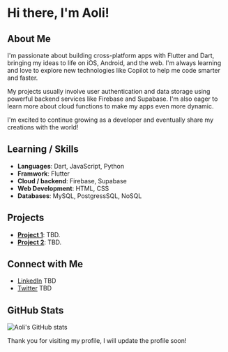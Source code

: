 # Hi there, I'm Aoli!

## About Me
I'm passionate about building cross-platform apps with Flutter and Dart, bringing my ideas to life on iOS, Android, and the web. I'm always learning and love to explore new technologies like Copilot to help me code smarter and faster.

My projects usually involve user authentication and data storage using powerful backend services like Firebase and Supabase. I'm also eager to learn more about cloud functions to make my apps even more dynamic.

I'm excited to continue growing as a developer and eventually share my creations with the world!

## Learning / Skills
- **Languages**: Dart, JavaScript, Python
- **Framwork**: Flutter
- **Cloud / backend**: Firebase, Supabase
- **Web Development**: HTML, CSS
- **Databases**: MySQL, PostgressSQL, NoSQL

## Projects
- **[Project 1](https://github.com/Aoli/project1)**: TBD.
- **[Project 2](https://github.com/Aoli/project2)**: TBD.

## Connect with Me
- [LinkedIn](https://www.linkedin.com/) TBD
- [Twitter](https://twitter.com/aoli) TBD

## GitHub Stats
![Aoli's GitHub stats](https://github-readme-stats.vercel.app/api?username=Aoli&show_icons=true&theme=radical)

Thank you for visiting my profile, I will update the profile soon!
